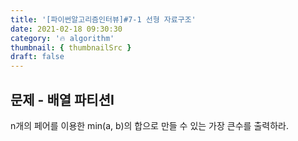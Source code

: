 ```yaml
---
title: '[파이썬알고리즘인터뷰]#7-1 선형 자료구조'
date: 2021-02-18 09:30:30
category: '🔥 algorithm'
thumbnail: { thumbnailSrc }
draft: false
---
```


## 문제 - 배열 파티션I

n개의 페어를 이용한 min(a, b)의 합으로 만들 수 있는 가장 큰수를 출력하라.

